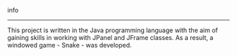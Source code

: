 info
___________________
This project is written in the Java programming language with the aim of gaining skills in working with JPanel and JFrame classes. As a result, a windowed game - Snake - was developed.
